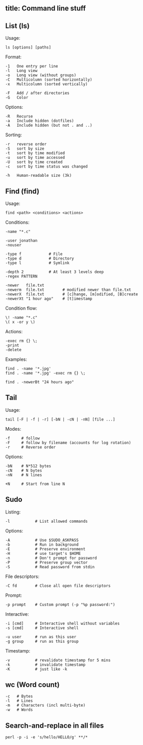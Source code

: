 title: Command line stuff
---

## List (ls)

Usage:

    ls [options] [paths]

Format:

    -1   One entry per line
    -l   Long view
    -o   Long view (without groups)
    -C   Multicolumn (sorted horizontally)
    -x   Multicolumn (sorted vertically)

    -F   Add / after directories
    -G   Color

Options:

    -R   Recurse
    -a   Include hidden (dotfiles)
    -A   Include hidden (but not . and ..)

Sorting:

    -r   reverse order
    -S   sort by size
    -t   sort by time modified
    -u   sort by time accessed
    -U   sort by time created
    -c   sort by time status was changed

    -h   Human-readable size (3k)

## Find (find)

Usage:

    find <path> <conditions> <actions>

Conditions:

    -name "*.c"

    -user jonathan
    -nouser

    -type f            # File
    -type d            # Directory
    -type l            # Symlink

    -depth 2           # At least 3 levels deep
    -regex PATTERN

    -newer   file.txt
    -newerm  file.txt        # modified newer than file.txt
    -newerX  file.txt        # [c]hange, [m]odified, [B]create
    -newerXt "1 hour ago"    # [t]imestamp

Condition flow:

    \! -name "*.c"
    \( x -or y \)

Actions:

    -exec rm {} \;
    -print
    -delete

Examples:

    find . -name '*.jpg'
    find . -name '*.jpg' -exec rm {} \;

    find . -newerBt "24 hours ago"

## Tail

Usage:

    tail [-F | -f | -r] [-bN | -cN | -nN] [file ...]

Modes:

    -f     # follow
    -F     # follow by filename (accounts for log rotation)
    -r     # Reverse order

Options:

    -bN    # N*512 bytes
    -cN    # N bytes
    -nN    # N lines

    +N     # Start from line N

## Sudo

Listing:

    -l           # List allowed commands

Options:

    -A           # Use $SUDO_ASKPASS
    -b           # Run in background
    -E           # Preserve environment
    -H           # use target's $HOME
    -n           # Don't prompt for password
    -P           # Preserve group vector
    -S           # Read password from stdin

File descriptors:

    -C fd        # Close all open file descriptors

Prompt:

    -p prompt    # Custom prompt (-p "%p password:")

Interactive:

    -i [cmd]     # Interactive shell without variables
    -s [cmd]     # Interactive shell

    -u user      # run as this user
    -g group     # run as this group

Timestamp:

    -v           # revalidate timestamp for 5 mins
    -k           # invalidate timestamp
    -K           # just like -k

## wc (Word count)

    -c   # Bytes
    -l   # Lines
    -m   # Characters (incl multi-byte)
    -w   # Words

## Search-and-replace in all files

    perl -p -i -e 's/hello/HELLO/g' **/*


